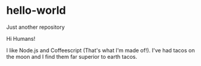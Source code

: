 # hello-world
Just another repository

Hi Humans!

I like Node.js and Coffeescript (That's what I'm made of!).
I've had tacos on the moon and I find them far superior to earth tacos.
